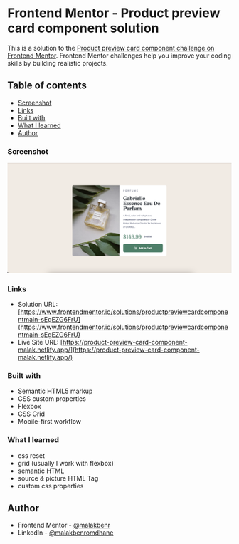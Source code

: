 # Frontend Mentor - Product preview card component solution

This is a solution to the [Product preview card component challenge on Frontend Mentor](https://www.frontendmentor.io/challenges/product-preview-card-component-GO7UmttRfa). Frontend Mentor challenges help you improve your coding skills by building realistic projects. 

## Table of contents

- [Screenshot](#screenshot)
- [Links](#links)
- [Built with](#built-with)
- [What I learned](#what-i-learned)
- [Author](#author)

### Screenshot

![](./screenshot.png)

### Links

- Solution URL: [https://www.frontendmentor.io/solutions/productpreviewcardcomponentmain-sEgEZG6FrU](https://www.frontendmentor.io/solutions/productpreviewcardcomponentmain-sEgEZG6FrU)
- Live Site URL: [https://product-preview-card-component-malak.netlify.app/](https://product-preview-card-component-malak.netlify.app/)

### Built with

- Semantic HTML5 markup
- CSS custom properties
- Flexbox
- CSS Grid
- Mobile-first workflow

### What I learned

- css reset
- grid (usually I work with flexbox)
- semantic HTML
- source & picture HTML Tag
- custom css properties

## Author

- Frontend Mentor - [@malakbenr](https://www.frontendmentor.io/profile/malakbenr)
- LinkedIn - [@malakbenromdhane](https://www.linkedin.com/in/malakbenromdhane/)